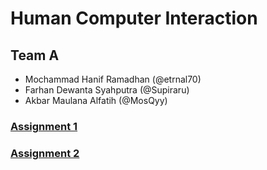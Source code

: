 # Human Computer Interaction

## Team A
- Mochammad Hanif Ramadhan (@etrnal70)
- Farhan Dewanta Syahputra (@Supiraru)
- Akbar Maulana Alfatih (@MosQyy)

### [Assignment 1](https://github.com/etrnal70/hci/blob/master/Assignment%201/README.md)

### [Assignment 2](https://github.com/etrnal70/hci/blob/master/Assignment%202/README.md)

